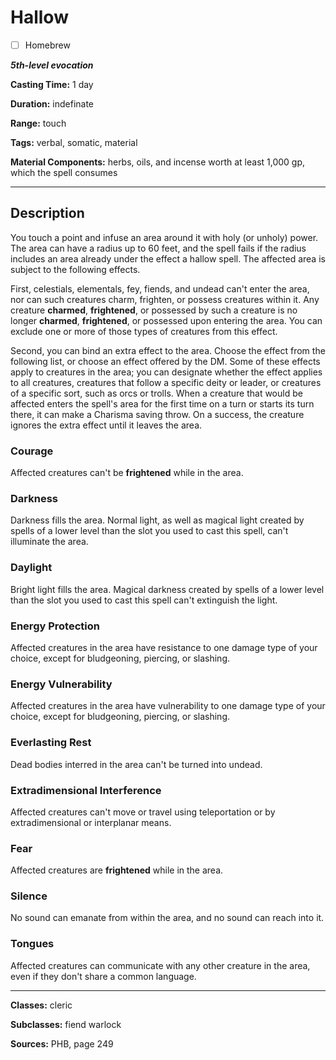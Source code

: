 # Hallow

- [ ] Homebrew

***5th-level evocation***

**Casting Time:** 1 day

**Duration:** indefinate

**Range:** touch

**Tags:** verbal, somatic, material

**Material Components:** herbs, oils, and incense worth at least 1,000 gp, which the spell consumes

---

## Description
You touch a point and infuse an area around it with holy (or unholy) power.
The area can have a radius up to 60 feet, and the spell fails if the radius includes an area already under the effect a hallow spell.
The affected area is subject to the following effects.

First, celestials, elementals, fey, fiends, and undead can't enter the area, nor can such creatures charm, frighten, or possess creatures within it.
Any creature **charmed**, **frightened**, or possessed by such a creature is no longer **charmed**, **frightened**, or possessed upon entering the area.
You can exclude one or more of those types of creatures from this effect.

Second, you can bind an extra effect to the area.
Choose the effect from the following list, or choose an effect offered by the DM.
Some of these effects apply to creatures in the area; you can designate whether the effect applies to all creatures, creatures that follow a specific deity or leader, or creatures of a specific sort, such as orcs or trolls.
When a creature that would be affected enters the spell's area for the first time on a turn or starts its turn there, it can make a Charisma saving throw.
On a success, the creature ignores the extra effect until it leaves the area.

### Courage
Affected creatures can't be **frightened** while in the area.

### Darkness
Darkness fills the area.
Normal light, as well as magical light created by spells of a lower level than the slot you used to cast this spell, can't illuminate the area.

### Daylight
Bright light fills the area.
Magical darkness created by spells of a lower level than the slot you used to cast this spell can't extinguish the light.

### Energy Protection
Affected creatures in the area have resistance to one damage type of your choice, except for bludgeoning, piercing, or slashing.

### Energy Vulnerability
Affected creatures in the area have vulnerability to one damage type of your choice, except for bludgeoning, piercing, or slashing.

### Everlasting Rest
Dead bodies interred in the area can't be turned into undead.

### Extradimensional Interference
Affected creatures can't move or travel using teleportation or by extradimensional or interplanar means.

### Fear
Affected creatures are **frightened** while in the area.

### Silence
No sound can emanate from within the area, and no sound can reach into it.

### Tongues
Affected creatures can communicate with any other creature in the area, even if they don't share a common language.

---

**Classes:** cleric

**Subclasses:** fiend warlock

**Sources:** PHB, page 249
